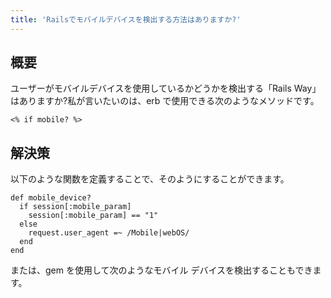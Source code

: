```yaml
---
title: 'Railsでモバイルデバイスを検出する方法はありますか?'
---
```


## 概要
ユーザーがモバイルデバイスを使用しているかどうかを検出する「Rails Way」はありますか?私が言いたいのは、erb で使用できる次のようなメソッドです。

```
<% if mobile? %>

```
## 解決策
以下のような関数を定義することで、そのようにすることができます。

```
def mobile_device?
  if session[:mobile_param]
    session[:mobile_param] == "1"
  else
    request.user_agent =~ /Mobile|webOS/
  end
end

```
または、gem を使用して次のようなモバイル デバイスを検出することもできます。

